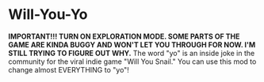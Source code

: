 # Will-You-Yo
**IMPORTANT!!! TURN ON EXPLORATION MODE. SOME PARTS OF THE GAME ARE KINDA BUGGY AND WON'T LET YOU THROUGH FOR NOW. I'M STILL TRYING TO FIGURE OUT WHY.**
The word "yo" is an inside joke in the community for the viral indie game "Will You Snail." You can use this mod to change almost EVERYTHING to "yo"!
